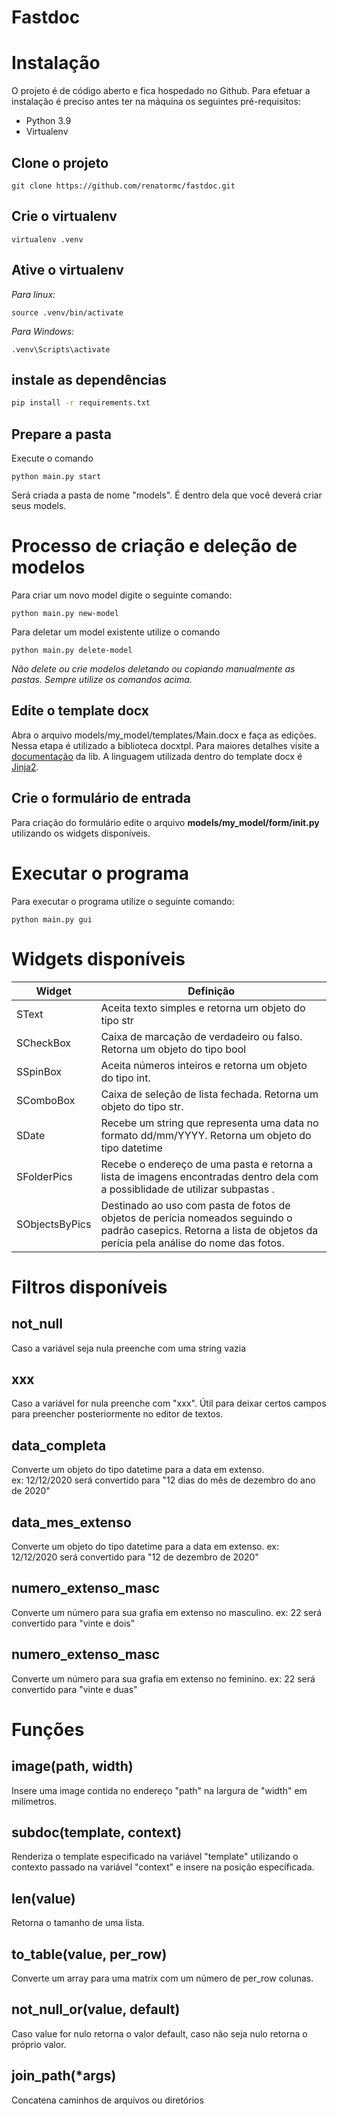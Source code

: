 # Fastdoc


# Instalação

O projeto é de código aberto e fica hospedado no Github. Para efetuar a instalação é preciso antes ter na máquina os seguintes pré-requisitos:

- Python 3.9
- Virtualenv

## Clone o projeto
```
git clone https://github.com/renatormc/fastdoc.git
```

## Crie o virtualenv

```
virtualenv .venv
```

## Ative o virtualenv

*Para linux:*
```
source .venv/bin/activate
```
*Para Windows:*
```
.venv\Scripts\activate
```

## instale as dependências
```bash
pip install -r requirements.txt
```

## Prepare a pasta

Execute o comando 
```
python main.py start
```
Será criada a pasta de nome "models". É dentro dela que você deverá criar seus models.

# Processo de criação e deleção de modelos
Para criar um novo model digite o seguinte comando:
```
python main.py new-model
```

Para deletar um model existente utilize o comando
```
python main.py delete-model
```

*Não delete ou crie modelos deletando ou copiando manualmente as pastas. Sempre utilize os comandos acima.*
## Edite o template docx

Abra o arquivo models/my_model/templates/Main.docx e faça as edições. Nessa etapa é utilizado a biblioteca docxtpl. Para maiores detalhes visite a [documentação](https://docxtpl.readthedocs.io/en/latest/) da lib. A linguagem utilizada dentro do template docx é [Jinja2](https://devhints.io/jinja).

## Crie o formulário de entrada
Para criação do formulário edite o arquivo **models/my_model/form/__init__.py** utilizando os widgets disponíveis.

# Executar o programa
Para executar o programa utilize o seguinte comando:
```
python main.py gui
```

# Widgets disponíveis

| Widget | Definição |
|--------|-----------|
| SText  |    Aceita texto simples e retorna um objeto do tipo str       |
|  SCheckBox      | Caixa de marcação de verdadeiro ou falso. Retorna um objeto do tipo bool           |
|   SSpinBox  | Aceita números inteiros e retorna um objeto do tipo int.           |
|SComboBox|Caixa de seleção de lista fechada. Retorna um objeto do tipo str.|
|SDate|Recebe um string que representa uma data no formato dd/mm/YYYY. Retorna um objeto do tipo datetime|
|SFolderPics|Recebe o endereço de uma pasta e retorna a lista de imagens encontradas dentro dela com a possiblidade de utilizar subpastas .|
|SObjectsByPics|Destinado ao uso com pasta de fotos de objetos de perícia nomeados seguindo o padrão casepics. Retorna a lista de objetos da perícia pela análise do nome das fotos.|

# Filtros disponíveis

## not_null

Caso a variável seja nula preenche com uma string vazia

## xxx

Caso a variável for nula preenche com "xxx". Útil para deixar certos campos para preencher posteriormente no editor de textos.

## data_completa

Converte um objeto do tipo datetime para a data em extenso.  
ex: 12/12/2020 será convertido para "12 dias do mês de dezembro do ano de 2020"

## data_mes_extenso

Converte um objeto do tipo datetime para a data em extenso.
ex: 12/12/2020 será convertido para "12 de dezembro de 2020"

## numero_extenso_masc

Converte um número para sua grafia em extenso no masculino.
ex: 22 será convertido para "vinte e dois"

## numero_extenso_masc

Converte um número para sua grafia em extenso no feminino.
ex: 22 será convertido para "vinte e duas"


# Funções
## image(path, width)

Insere uma image contida no endereço "path" na largura de "width" em milímetros.

## subdoc(template, context)

Renderiza o template especificado na variável "template" utilizando o contexto passado na variável "context" e insere na posição específicada.

## len(value)

Retorna o tamanho de uma lista.

## to_table(value, per_row)

Converte um array para uma matrix com um número de per_row colunas.

## not_null_or(value, default)

Caso value for nulo retorna o valor default, caso não seja nulo retorna o próprio valor.

## join_path(*args)

Concatena caminhos de arquivos ou diretórios


